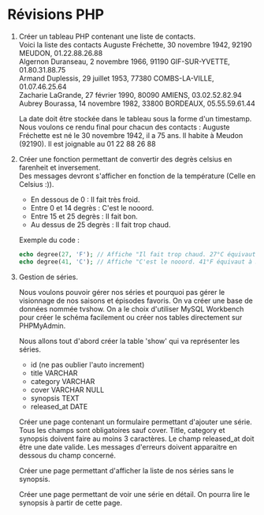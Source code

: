 # Révisions PHP

1. Créer un tableau PHP contenant une liste de contacts.  
   Voici la liste des contacts
   Auguste Fréchette, 30 novembre 1942, 92190 MEUDON, 01.22.88.26.88  
   Algernon Duranseau, 2 novembre 1966, 91190 GIF-SUR-YVETTE, 01.80.31.88.75  
   Armand Duplessis, 29 juillet 1953, 77380 COMBS-LA-VILLE, 01.07.46.25.64  
   Zacharie LaGrande, 27 février 1990, 80090 AMIENS, 03.02.52.82.94  
   Aubrey Bourassa, 14 novembre 1982, 33800 BORDEAUX, 05.55.59.61.44

   La date doit être stockée dans le tableau sous la forme d'un timestamp.  
   Nous voulons ce rendu final pour chacun des contacts :
   Auguste Fréchette est né le 30 novembre 1942, il a 75 ans. Il habite à Meudon (92190). Il est joignable au 01 22 88 26 88

2. Créer une fonction permettant de convertir des degrès celsius en farenheit et inversement.  
   Des messages devront s'afficher en fonction de la température (Celle en Celsius :)).
   - En dessous de 0 : Il fait très froid.
   - Entre 0 et 14 degrès : C'est le nooord.
   - Entre 15 et 25 degrès : Il fait bon.
   - Au dessus de 25 degrès : Il fait trop chaud.
   
   Exemple du code :
   ```php
   echo degree(27, 'F'); // Affiche "Il fait trop chaud. 27°C équivaut à 80.6°F."
   echo degree(41, 'C'); // Affiche "C'est le nooord. 41°F équivaut à 5°C."
   ```

3. Gestion de séries.

   Nous voulons pouvoir gérer nos séries et pourquoi pas gérer le visionnage de nos saisons et épisodes favoris. On va créer une base de données nommée tvshow. On a le choix d'utiliser MySQL Workbench pour créer le schéma facilement ou créer nos tables directement sur PHPMyAdmin.

   Nous allons tout d'abord créer la table 'show' qui va représenter les séries.
   - id (ne pas oublier l'auto increment)
   - title VARCHAR
   - category VARCHAR
   - cover VARCHAR NULL
   - synopsis TEXT
   - released_at DATE

   Créer une page contenant un formulaire permettant d'ajouter une série.
   Tous les champs sont obligatoires sauf cover. Title, category et synopsis doivent faire au moins 3 caractères. Le champ released_at doit être une date valide. Les messages d'erreurs doivent apparaitre en dessous du champ concerné.

   Créer une page permettant d'afficher la liste de nos séries sans le synopsis.

   Créer une page permettant de voir une série en détail. On pourra lire le synopsis à partir de cette page.
